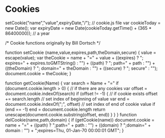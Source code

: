 # Cookies

setCookie("name","value",expiryDate,"/");
// cookie.js file
var cookieToday = new Date(); 
var expiryDate = new Date(cookieToday.getTime() + (365 * 86400000)); // a year

/* Cookie functions originally by Bill Dortsch */

function setCookie (name,value,expires,path,theDomain,secure) { 
   value = escape(value);
   var theCookie = name + "=" + value + 
   ((expires)    ? "; expires=" + expires.toGMTString() : "") + 
   ((path)       ? "; path="    + path   : "") + 
   ((theDomain)  ? "; domain="  + theDomain : "") + 
   ((secure)     ? "; secure"            : ""); 
   document.cookie = theCookie;
} 

function getCookie(Name) { 
   var search = Name + "=" 
   if (document.cookie.length > 0) { // if there are any cookies 
      var offset = document.cookie.indexOf(search) 
      if (offset != -1) { // if cookie exists 
         offset += search.length 
         // set index of beginning of value 
         var end = document.cookie.indexOf(";", offset) 
         // set index of end of cookie value 
         if (end == -1) end = document.cookie.length 
         return unescape(document.cookie.substring(offset, end)) 
      } 
   } 
} 
function delCookie(name,path,domain) {
   if (getCookie(name)) document.cookie = name + "=" +
      ((path)   ? ";path="   + path   : "") +
      ((domain) ? ";domain=" + domain : "") +
      ";expires=Thu, 01-Jan-70 00:00:01 GMT";
}
